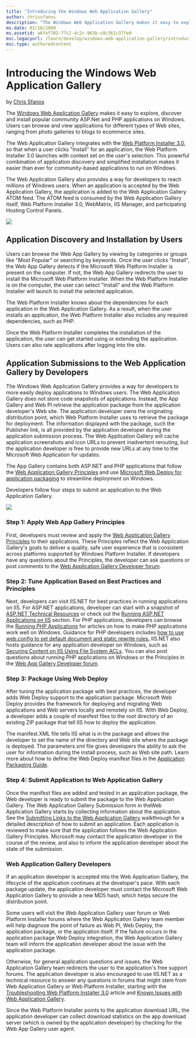 ```yaml
---
title: "Introducing the Windows Web Application Gallery"
author: chrissfanos
description: "The Windows Web Application Gallery makes it easy to explore, discover and install popular community ASP.Net and PHP applications on Windows. Users can brows..."
ms.date: 03/18/2009
ms.assetid: a6fef702-77c2-4c2c-963b-c8c361c37fe0
msc.legacyurl: /learn/develop/windows-web-application-gallery/introducing-the-windows-web-application-gallery
msc.type: authoredcontent
---
```

Introducing the Windows Web Application Gallery
====================
by [Chris Sfanos](https://github.com/chrissfanos)

The [Windows Web Application Gallery](https://www.microsoft.com/web/gallery) makes it easy to explore, discover and install popular community ASP.Net and PHP applications on Windows. Users can browse and view applications for different types of Web sites, ranging from photo galleries to blogs to ecommerce sites.

The Web Application Gallery integrates with the [Web Platform Installer 3.0](https://www.microsoft.com/web/downloads/platform.aspx), so that when a user clicks "Install" for an application, the Web Platform Installer 3.0 launches with context set on the user's selection. This powerful combination of application discovery and simplified installation makes it easier than ever for community-based applications to run on Windows.

The Web Application Gallery also provides a way for developers to reach millions of Windows users. When an application is accepted by the Web Application Gallery, the application is added to the Web Application Gallery ATOM feed. The ATOM feed is consumed by the Web Application Gallery itself, Web Platform Installer 3.0, WebMatrix, IIS Manager, and participating Hosting Control Panels.

[![](introducing-the-windows-web-application-gallery/_static/image4.png)](introducing-the-windows-web-application-gallery/_static/image3.png)

## Application Discovery and Installation by Users

Users can browse the Web App Gallery by viewing by categories or groups like "Most Popular" or searching by keywords. Once the user clicks "Install", the Web App Gallery detects if the Microsoft Web Platform Installer is present on the computer. If not, the Web App Gallery redirects the user to install the Microsoft Web Platform Installer. When the Web Platform Installer is on the computer, the user can select "Install" and the Web Platform Installer will launch to install the selected application.

The Web Platform Installer knows about the dependencies for each application in the Web Application Gallery. As a result, when the user installs an application, the Web Platform Installer also includes any required dependencies, such as PHP.

Once the Web Platform Installer completes the installation of the application, the user can get started using or extending the application. Users can also rate applications after logging into the site.

## Application Submissions to the Web Application Gallery by Developers

The Windows Web Application Gallery provides a way for developers to more easily deploy applications to Windows users. The Web Application Gallery does not store code snapshots of applications. Instead, the App Gallery and Web PI retrieve the application package from the application developer's Web site. The application developer owns the originating distribution point, which Web Platform Installer uses to retrieve the package for deployment. The information displayed with the package, such the Publisher link, is all provided by the application developer during the application submission process. The Web Application Gallery will cache application screenshots and icon URLs to prevent inadvertent rerouting, but the application developer is free to provide new URLs at any time to the Microsoft Web Application for updates.

The App Gallery contains both ASP.NET and PHP applications that follow the [Web Application Gallery Principles](windows-web-application-gallery-principles.md) and use [Microsoft Web Deploy for application packaging](package-an-application-for-the-windows-web-application-gallery.md) to streamline deployment on Windows.

Developers follow four steps to submit an application to the Web Application Gallery.

[![](introducing-the-windows-web-application-gallery/_static/image7.png)](introducing-the-windows-web-application-gallery/_static/image6.png)

### Step 1: Apply Web App Gallery Principles

First, developers must review and apply the [Web Application Gallery Principles](windows-web-application-gallery-principles.md) to their applications. These Principles reflect the Web Application Gallery's goals to deliver a quality, safe user experience that is consistent across platforms supported by Windows Platform Installer. If developers have any questions about the Principles, the developer can ask questions or post comments to the [Web Application Gallery Developer forum](https://forums.iis.net/1158.aspx).

### Step 2: Tune Application Based on Best Practices and Principles

Next, developers can visit IIS.NET for best practices in running applications on IIS. For ASP.NET applications, developer can start with a snapshot of [ASP.NET Technical Resources](../../application-frameworks/building-and-running-aspnet-applications/aspnet-technical-resources.md) or check out the [Running ASP.NET Applications on IIS](../../application-frameworks/building-and-running-aspnet-applications/index.md) section. For PHP applications, developers can browse the [Running PHP Applications](../../application-frameworks/running-php-applications-on-iis/index.md) for articles on how to make PHP applications work well on Windows. Guidance for PHP developers includes [how to use web.config to set default document and static rewrite rules.](../../application-frameworks/install-and-configure-php-applications-on-iis/translate-htaccess-content-to-iis-webconfig.md) IIS.NET also hosts guidance for any application developer on Windows, such as [Securing Content on IIS Using File System ACLs](../../get-started/planning-for-security/secure-content-in-iis-through-file-system-acls.md). You can also post questions about running PHP applications on Windows or the Principles in the [Web App Gallery Developer forum](https://forums.iis.net/1158.aspx).

### Step 3: Package Using Web Deploy

After tuning the application package with best practices, the developer adds Web Deploy support to the application package. Microsoft Web Deploy provides the framework for deploying and migrating Web applications and Web servers locally and remotely on IIS. With Web Deploy, a developer adds a couple of manifest files to the root directory of an existing ZIP package that tell IIS how to deploy the application.

The manifest.XML file tells IIS what is in the package and allows the developer to set the name of the directory and Web site where the package is deployed. The parameters.xml file gives developers the ability to ask the user for information during the install process, such as Web site path. Learn more about how to define the Web Deploy manifest files in the [Application Packaging Guide](package-an-application-for-the-windows-web-application-gallery.md).

### Step 4: Submit Application to Web Application Gallery

Once the manifest files are added and tested in an application package, the Web developer is ready to submit the package to the Web Application Gallery. The Web Application Gallery Submission form in theWeb Application Gallery starts by collecting information about the application. See the [Submitting Links to the Web Application Gallery](windows-web-application-gallery-link-addition-process-walkthrough.md) walkthrough for a detailed description of how to submit an application. Each application is reviewed to make sure that the application follows the Web Application Gallery Principles. Microsoft may contact the application developer in the course of the review, and also to inform the application developer about the state of the submission.

### Web Application Gallery Developers

If an application developer is accepted into the Web Application Gallery, the lifecycle of the application continues at the developer's pace. With each package update, the application developer must contact the Microsoft Web Application Gallery to provide a new MD5 hash, which helps secure the distribution point.

Some users will visit the Web Application Gallery user forum or Web Platform Installer forums where the Web Application Gallery team member will help diagnose the point of failure as Web PI, Web Deploy, the application package, or the application itself. If the failure occurs in the application package Web Deploy integration, the Web Application Gallery team will inform the application developer about the issue with the application package.

Otherwise, for general application questions and issues, the Web Application Gallery team redirects the user to the application's free support forums. The application developer is also encouraged to use IIS.NET as a technical resource to answer any questions in forums that might stem from Web Application Gallery or Web Platform Installer, starting with the [Troubleshooting Web Platform Installer 3.0](../../troubleshoot/web-platform-installer-issues/troubleshooting-problems-with-microsoft-web-platform-installer.md) article and [Known Issues with Web Application Gallery](windows-web-application-gallery-known-issues.md).

Since the Web Platform Installer points to the application download URL, the application developer can collect download statistics on the app download server (which is owned by the application developer) by checking for the Web App Gallery user agent.
